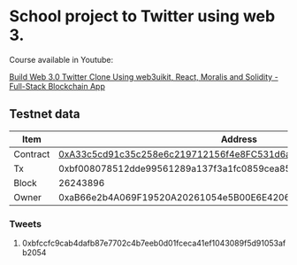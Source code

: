 # School project to Twitter using web 3.

Course available in Youtube:

[Build Web 3.0 Twitter Clone Using web3uikit, React, Moralis and Solidity - Full-Stack Blockchain App](https://www.youtube.com/watch?v=HrlpTJD_CF0)

## Testnet data

| Item     | Address                                                                                                                         |
| -------- | ------------------------------------------------------------------------------------------------------------------------------- |
| Contract | [0xA33c5cd91c35c258e6c219712156f4e8FC531d6a](https://mumbai.polygonscan.com/address/0xA33c5cd91c35c258e6c219712156f4e8FC531d6a) |
| Tx       | 0xbf008078512dde99561289a137f3a1fc0859cea856726e8939a1b72078c83de9                                                              |
| Block    | 26243896                                                                                                                        |
| Owner    | 0xaB66e2b4A069F19520A20261054e5B00E6E4206C                                                                                      |

### Tweets

1.  0xbfccfc9cab4dafb87e7702c4b7eeb0d01fceca41ef1043089f5d91053afb2054
